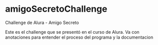 # amigoSecretoChallenge
Challenge de Alura - Amigo Secreto

Este es el challenge que se presentó en el curso de Alura. Va con anotaciones para entender el proceso del programa y la documentacion
